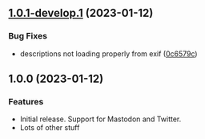 ## [1.0.1-develop.1](https://github.com/madisonbikes/cyclistsofmsn-backend/compare/v1.0.0...v1.0.1-develop.1) (2023-01-12)

### Bug Fixes

- descriptions not loading properly from exif ([0c6579c](https://github.com/madisonbikes/cyclistsofmsn-backend/commit/0c6579c9d0586b1c55403c8fb073dcb556f69678))

## 1.0.0 (2023-01-12)

### Features

- Initial release. Support for Mastodon and Twitter.
- Lots of other stuff
